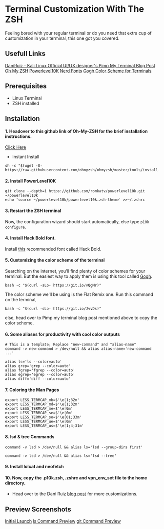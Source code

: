 # Terminal Customization With The ZSH

Feeling bored with your regular terminal or do you need that extra cup of customization in your terminal, this one got you covered.

## Usefull Links

[DaniRuiz - Kali Linux Official UI/UX designer's Pimp My Terminal Blog Post](https://drasite.com/blog/Pimp%20my%20terminal)
[Oh My ZSH](https://github.com/ohmyzsh/ohmyzsh)
[Powerlevel10K](https://github.com/romkatv/powerlevel10k)
[Nerd Fonts](https://github.com/ryanoasis/nerd-fonts)
[Gogh Color Scheme for Terminals](https://mayccoll.github.io/Gogh/)

## Prerequisites

- Linux Terminal
- ZSH installed

## Installation

#### 1. Headover to this github link of Oh-My-ZSH for the brief installation instructions.

[Click Here](https://github.com/ohmyzsh/ohmyzsh)

- Instant Install

```console
sh -c "$(wget -O- https://raw.githubusercontent.com/ohmyzsh/ohmyzsh/master/tools/install.sh)"

```

#### 2. Install PowerLevel10K

```console
git clone --depth=1 https://github.com/romkatv/powerlevel10k.git ~/powerlevel10k
echo 'source ~/powerlevel10k/powerlevel10k.zsh-theme' >>~/.zshrc
```

#### 3. Restart the ZSH terminal

Now, the configuration wizard should start automatically, else type `p10k configure`.

#### 4. Install Hack Bold font.

Install [this](https://github.com/ryanoasis/nerd-fonts/blob/master/patched-fonts/Hack/Bold/complete/Hack%20Bold%20Nerd%20Font%20Complete.ttf) recommended font called Hack Bold.

#### 5. Customizing the color scheme of the terminal

Searching on the internet, you'll find plenty of color schemes for your terminal. But the easiest way to apply them is using this tool called [Gogh](https://mayccoll.github.io/Gogh/).

```console
bash -c "$(curl -sLo- https://git.io/vQgMr)"
```

The color scheme we'll be using is the Flat Remix one. Run this command on the terminal,

```console
bash -c "$(curl -sLo- https://git.io/JvvDs)"
```

else, head over to Pimp my terminal blog post mentioned above to copy the color scheme.

#### 6. Some aliases for productivity with cool color outputs

```console
# This is a template; Replace "new-command" and "alias-name"
command -v new-command > /dev/null && alias alias-name='new-command ...'
```

```console
alias ls='ls --color=auto'
alias grep='grep --color=auto'
alias fgrep='fgrep --color=auto'
alias egrep='egrep --color=auto'
alias diff='diff --color=auto'
```

#### 7. Coloring the Man Pages

```console
export LESS_TERMCAP_mb=$'\e[1;32m'
export LESS_TERMCAP_md=$'\e[1;32m'
export LESS_TERMCAP_me=$'\e[0m'
export LESS_TERMCAP_se=$'\e[0m'
export LESS_TERMCAP_so=$'\e[01;33m'
export LESS_TERMCAP_ue=$'\e[0m'
export LESS_TERMCAP_us=$'\e[1;4;31m'
```

#### 8. lsd & tree Commands

```console
command -v lsd > /dev/null && alias ls='lsd --group-dirs first'
```

```console
command -v lsd > /dev/null && alias ls='lsd --tree'
```

#### 9. Install lolcat and neofetch

#### 10. Now, copy the .p10k.zsh, .zshrc and vpn_env_set file to the home directory.

- Head over to the Dani Ruiz [blog post](https://drasite.com/blog/Pimp%20my%20terminal) for more customizations.

## Preview Screenshots

[Initial Launch](./previewScreenshots/initial.png)
[ls Command Preview](./PreviewScreenshots/lsPreview.png)
[git Command Preview](./PreviewScreenshots/gitPreview.png)
